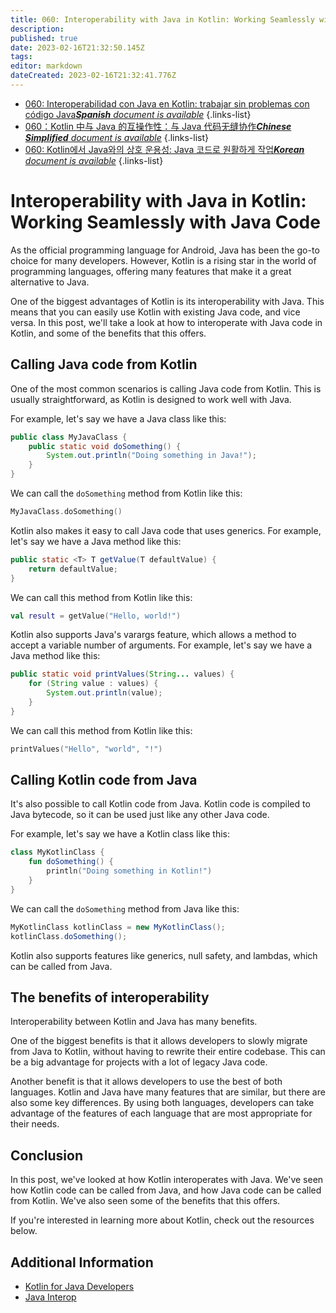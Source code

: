 ```yaml
---
title: 060: Interoperability with Java in Kotlin: Working Seamlessly with Java Code
description: 
published: true
date: 2023-02-16T21:32:50.145Z
tags: 
editor: markdown
dateCreated: 2023-02-16T21:32:41.776Z
---
```


- [060: Interoperabilidad con Java en Kotlin: trabajar sin problemas con código Java***Spanish** document is available*](/es/Knowledge-base/Kotlin/Learning/060-interoperability-with-java-in-kotlin-working-seamlessly-with-java-code)
{.links-list}
- [060：Kotlin 中与 Java 的互操作性：与 Java 代码无缝协作***Chinese Simplified** document is available*](/zh/Knowledge-base/Kotlin/Learning/060-interoperability-with-java-in-kotlin-working-seamlessly-with-java-code)
{.links-list}
- [060: Kotlin에서 Java와의 상호 운용성: Java 코드로 원활하게 작업***Korean** document is available*](/ko/Knowledge-base/Kotlin/Learning/060-interoperability-with-java-in-kotlin-working-seamlessly-with-java-code)
{.links-list}


# Interoperability with Java in Kotlin: Working Seamlessly with Java Code

As the official programming language for Android, Java has been the go-to choice for many developers. However, Kotlin is a rising star in the world of programming languages, offering many features that make it a great alternative to Java.

One of the biggest advantages of Kotlin is its interoperability with Java. This means that you can easily use Kotlin with existing Java code, and vice versa. In this post, we'll take a look at how to interoperate with Java code in Kotlin, and some of the benefits that this offers.

## Calling Java code from Kotlin

One of the most common scenarios is calling Java code from Kotlin. This is usually straightforward, as Kotlin is designed to work well with Java.

For example, let's say we have a Java class like this:

```java
public class MyJavaClass {
    public static void doSomething() {
        System.out.println("Doing something in Java!");
    }
}
```

We can call the `doSomething` method from Kotlin like this:

```kotlin
MyJavaClass.doSomething()
```

Kotlin also makes it easy to call Java code that uses generics. For example, let's say we have a Java method like this:

```java
public static <T> T getValue(T defaultValue) {
    return defaultValue;
}
```

We can call this method from Kotlin like this:

```kotlin
val result = getValue("Hello, world!")
```

Kotlin also supports Java's varargs feature, which allows a method to accept a variable number of arguments. For example, let's say we have a Java method like this:

```java
public static void printValues(String... values) {
    for (String value : values) {
        System.out.println(value);
    }
}
```

We can call this method from Kotlin like this:

```kotlin
printValues("Hello", "world", "!")
```

## Calling Kotlin code from Java

It's also possible to call Kotlin code from Java. Kotlin code is compiled to Java bytecode, so it can be used just like any other Java code.

For example, let's say we have a Kotlin class like this:

```kotlin
class MyKotlinClass {
    fun doSomething() {
        println("Doing something in Kotlin!")
    }
}
```

We can call the `doSomething` method from Java like this:

```java
MyKotlinClass kotlinClass = new MyKotlinClass();
kotlinClass.doSomething();
```

Kotlin also supports features like generics, null safety, and lambdas, which can be called from Java.

## The benefits of interoperability

Interoperability between Kotlin and Java has many benefits.

One of the biggest benefits is that it allows developers to slowly migrate from Java to Kotlin, without having to rewrite their entire codebase. This can be a big advantage for projects with a lot of legacy Java code.

Another benefit is that it allows developers to use the best of both languages. Kotlin and Java have many features that are similar, but there are also some key differences. By using both languages, developers can take advantage of the features of each language that are most appropriate for their needs.

## Conclusion

In this post, we've looked at how Kotlin interoperates with Java. We've seen how Kotlin code can be called from Java, and how Java code can be called from Kotlin. We've also seen some of the benefits that this offers.

If you're interested in learning more about Kotlin, check out the resources below.

## Additional Information

* [Kotlin for Java Developers](https://kotlinlang.org/docs/reference/java-to-kotlin-interop.html)
* [Java Interop](https://kotlinlang.org/docs/reference/java-interop.html)